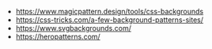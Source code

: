 - https://www.magicpattern.design/tools/css-backgrounds
- https://css-tricks.com/a-few-background-patterns-sites/
- https://www.svgbackgrounds.com/
- https://heropatterns.com/